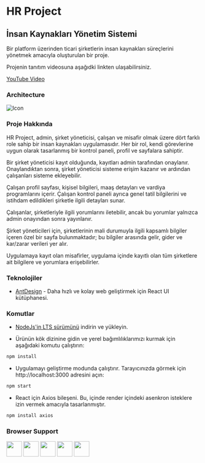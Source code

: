 # HR Project

## İnsan Kaynakları Yönetim Sistemi

Bir platform üzerinden ticari şirketlerin insan kaynakları süreçlerini yönetmek amacıyla oluşturulan bir proje.

Projenin tanıtım videosuna aşağıdki linkten ulaşabilirsiniz.

[YouTube Video](https://www.youtube.com/watch?v=tM-Fa5lB-zc&ab_channel=%C3%9CnalGaniBerk)
### Architecture

<img src="https://github.com/onurbass/HR-Project-Spring/blob/main/src/main/resources/images/cloud-architecture.jpg?raw=true" alt="Icon" >

### Proje Hakkında

HR Project, admin, şirket yöneticisi, çalışan ve misafir olmak üzere dört farklı role sahip bir insan kaynakları uygulamasıdır. Her bir rol, kendi görevlerine uygun olarak tasarlanmış bir kontrol paneli, profil ve sayfalara sahiptir.

Bir şirket yöneticisi kayıt olduğunda, kayıtları admin tarafından onaylanır. Onaylandıktan sonra, şirket yöneticisi sisteme erişim kazanır ve ardından çalışanları sisteme ekleyebilir.

Çalışan profil sayfası, kişisel bilgileri, maaş detayları ve vardiya programlarını içerir. Çalışan kontrol paneli ayrıca genel tatil bilgilerini ve istihdam edildikleri şirketle ilgili detayları sunar.

Çalışanlar, şirketleriyle ilgili yorumlarını iletebilir, ancak bu yorumlar yalnızca admin onayından sonra yayınlanır.

Şirket yöneticileri için, şirketlerinin mali durumuyla ilgili kapsamlı bilgiler içeren özel bir sayfa bulunmaktadır; bu bilgiler arasında gelir, gider ve kar/zarar verileri yer alır.

Uygulamaya kayıt olan misafirler, uygulama içinde kayıtlı olan tüm şirketlere ait bilgilere ve yorumlara erişebilirler.

### Teknolojiler

- [AntDesign](https://ant.design/) - Daha hızlı ve kolay web geliştirmek için React UI kütüphanesi.

### Komutlar

- [NodeJs'in LTS sürümünü](https://nodejs.org/en/download/) indirin ve yükleyin.

- Ürünün kök dizinine gidin ve yerel bağımlılıklarımızı kurmak için aşağıdaki komutu çalıştırın:

```bash
npm install
```

- Uygulamayı geliştirme modunda çalıştırır.
  Tarayıcınızda görmek için http://localhost:3000 adresini açın:

```bash
npm start
```

- React için Axios bileşeni. Bu, içinde render içindeki asenkron isteklere izin vermek amacıyla tasarlanmıştır.

```bash
npm install axios
```

### Browser Support

<img src="https://s3.amazonaws.com/creativetim_bucket/github/browser/chrome.png" width="40" height="40"> <img src="https://s3.amazonaws.com/creativetim_bucket/github/browser/firefox.png" width="40" height="40"> <img src="https://s3.amazonaws.com/creativetim_bucket/github/browser/edge.png" width="40" height="40"> <img src="https://s3.amazonaws.com/creativetim_bucket/github/browser/safari.png" width="40" height="40"> <img src="https://s3.amazonaws.com/creativetim_bucket/github/browser/opera.png" width="40" height="40">
